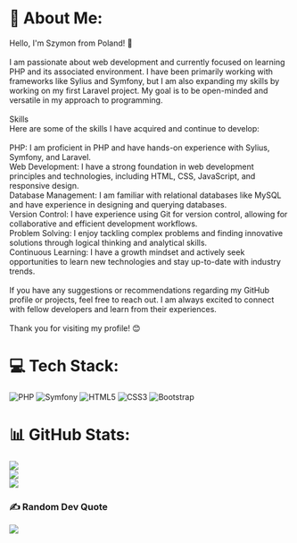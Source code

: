 # 💫 About Me:
Hello, I'm Szymon from Poland! 👋<br><br>I am passionate about web development and currently focused on learning PHP and its associated environment. I have been primarily working with frameworks like Sylius and Symfony, but I am also expanding my skills by working on my first Laravel project. My goal is to be open-minded and versatile in my approach to programming.<br><br>Skills<br>Here are some of the skills I have acquired and continue to develop:<br><br>PHP: I am proficient in PHP and have hands-on experience with Sylius, Symfony, and Laravel.<br>Web Development: I have a strong foundation in web development principles and technologies, including HTML, CSS, JavaScript, and responsive design.<br>Database Management: I am familiar with relational databases like MySQL and have experience in designing and querying databases.<br>Version Control: I have experience using Git for version control, allowing for collaborative and efficient development workflows.<br>Problem Solving: I enjoy tackling complex problems and finding innovative solutions through logical thinking and analytical skills.<br>Continuous Learning: I have a growth mindset and actively seek opportunities to learn new technologies and stay up-to-date with industry trends.<br><br>If you have any suggestions or recommendations regarding my GitHub profile or projects, feel free to reach out. I am always excited to connect with fellow developers and learn from their experiences.<br><br>Thank you for visiting my profile! 😊


# 💻 Tech Stack:
![PHP](https://img.shields.io/badge/php-%23777BB4.svg?style=flat&logo=php&logoColor=white) ![Symfony](https://img.shields.io/badge/symfony-%23000000.svg?style=flat&logo=symfony&logoColor=white) ![HTML5](https://img.shields.io/badge/html5-%23E34F26.svg?style=flat&logo=html5&logoColor=white) ![CSS3](https://img.shields.io/badge/css3-%231572B6.svg?style=flat&logo=css3&logoColor=white) ![Bootstrap](https://img.shields.io/badge/bootstrap-%23563D7C.svg?style=flat&logo=bootstrap&logoColor=white)
# 📊 GitHub Stats:
![](https://github-readme-stats.vercel.app/api?username=Zimi1124&theme=dracula&hide_border=false&include_all_commits=false&count_private=false)<br/>
![](https://github-readme-streak-stats.herokuapp.com/?user=Zimi1124&theme=dracula&hide_border=false)<br/>
![](https://github-readme-stats.vercel.app/api/top-langs/?username=Zimi1124&theme=dracula&hide_border=false&include_all_commits=false&count_private=false&layout=compact)

### ✍️ Random Dev Quote
![](https://quotes-github-readme.vercel.app/api?type=horizontal&theme=radical)

<!-- Proudly created with GPRM ( https://gprm.itsvg.in ) -->
